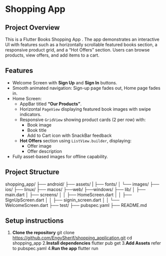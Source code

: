 # Shopping App

## Project Overview
This is a Flutter Books Shopping App . The app demonstrates an interactive UI with features such as a horizontally scrollable featured books section, a responsive product grid, and a “Hot Offers” section. Users can browse products, view offers, and add items to a cart.

## Features
- Welcome Screen with **Sign Up** and **Sign In** buttons.
- Smooth animated navigation: Sign-up page fades out, Home page fades in.
- Home Screen:
  - AppBar titled **“Our Products”**.
  - Horizontal `PageView` displaying featured book images with swipe indicators.
  - Responsive `GridView` showing product cards (2 per row) with:
    - Book image
    - Book title
    - Add to Cart icon with SnackBar feedback
  - **Hot Offers** section using `ListView.builder`, displaying:
    - Offer image
    - Offer description
- Fully asset-based images for offline capability.

## Project Structure
shopping_app/
├── android/
├── assets/
|  ├── fonts/
│  └── images/ 
├── ios/
├── linux/
├── macos/
├──web/
├──windows/
├── lib/
│ ├── main.dart
│ ├── screens/
│ │ ├── HomeScreen.dart
│ │ ├── SignUpScreen.dart
│ │ ├── signin_screen.dart
│ │ └── WelcomeScreen.dart
├── test/
├── pubspec.yaml 
├── README.md

## Setup instructions
1. **Clone the repository**
   git clone <https://github.com/EngySherif/shopping_application.git>
   cd shopping_app
2.**Install dependencies**
   flutter pub get
3.**Add Assets**
   refer to pubspec.yaml
4.**Run the app**
   flutter run   

